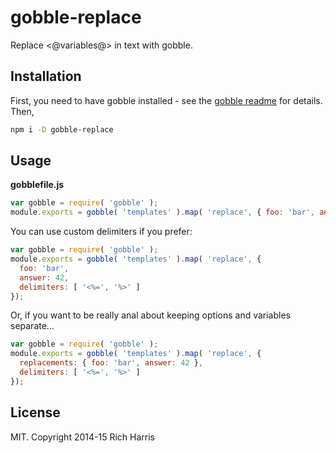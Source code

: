 # gobble-replace

Replace <@variables@> in text with gobble.

## Installation

First, you need to have gobble installed - see the [gobble readme](https://github.com/gobblejs/gobble) for details. Then,

```bash
npm i -D gobble-replace
```

## Usage

**gobblefile.js**

```js
var gobble = require( 'gobble' );
module.exports = gobble( 'templates' ).map( 'replace', { foo: 'bar', answer: 42 });
```

You can use custom delimiters if you prefer:

```js
var gobble = require( 'gobble' );
module.exports = gobble( 'templates' ).map( 'replace', {
  foo: 'bar',
  answer: 42,
  delimiters: [ '<%=', '%>' ]
});
```

Or, if you want to be really anal about keeping options and variables separate...

```js
var gobble = require( 'gobble' );
module.exports = gobble( 'templates' ).map( 'replace', {
  replacements: { foo: 'bar', answer: 42 },
  delimiters: [ '<%=', '%>' ]
});
```


## License

MIT. Copyright 2014-15 Rich Harris
